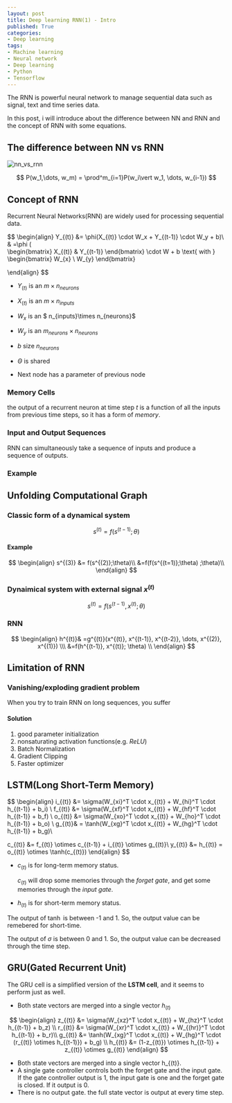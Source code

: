 ```yaml
---
layout: post
title: Deep learning RNN(1) - Intro
published: True
categories:
- Deep learning
tags:
- Machine learning
- Neural network
- Deep learning
- Python
- Tensorflow
---
```


The RNN is powerful neural network to manage sequential data such as signal, text and time series data.



In this post, i will introduce about the difference between NN and RNN and the concept of RNN with some equations.



<!--more-->



## The difference between NN vs RNN



![nn_vs_rnn](/Users/shephexd/Documents/github/pages/assets/post_images/DeepLearning/nn_vs_rnn.png)





$$
P(w_1,\dots, w_m) = \prod^m_{i=1}P(w_i\vert w_1, \dots, w_{i-1})
$$



## Concept of RNN



Recurrent Neural Networks(RNN) are widely used for processing sequential data.


$$
\begin{align}
Y_{(t)} &= \phi(X_{(t)} \cdot W_x + Y_{(t-1)} \cdot W_y + b)\\
& =\phi (  
\begin{bmatrix}
X_{(t)} & Y_{(t-1)}
\end{bmatrix}
\cdot
W + b
 \text{ with } 
\begin{bmatrix}
W_{x} \\ W_{y}
\end{bmatrix}

\end{align}
$$




- $Y_{(t)}$ is an $m \times n_{neurons}$
- $X_{(t)}$ is an $m \times n_{inputs}$
- $W_x$ is an $ n_{inputs}\times n_{neurons}$
- $W_y$ is an $m_{neurons} \times n_{neurons}$
- $b$ size $n_{neurons}$



- $\Theta$ is shared
- Next node has a parameter of previous node





### Memory Cells

the output of a recurrent neuron at time step $t$ is a function of all the inputs from previous time steps, so it has a form of *memory*.



### Input and Output Sequences

RNN can simultaneously take a sequence of inputs and produce a sequence of outputs.



### Example






## Unfolding Computational Graph



### Classic form of a dynamical system




$$
s^{(t)} = f(s^{(t-1)};\theta)
$$



#### Example

$$
\begin{align}
s^{(3)} &= f(s^{(2)};\theta)\\
&=f(f(s^{(t=1)};\theta)
;\theta)\\
\end{align}
$$



### Dynaimical system with external signal $x^{(t)}$


$$
s^{(t)} = f(s^{(t-1)},x^{(t)};\theta)
$$


### RNN

$$
\begin{align}
h^{(t)}& =g^{(t)}(x^{(t)}, x^{(t-1)}, x^{(t-2)}, \dots, x^{(2)}, x^{(1)}) \\\
&=f(h^{(t-1)}, x^{(t)}; \theta) \\
\end{align}
$$





## Limitation of RNN



### Vanishing/exploding gradient problem

When you try to train RNN on long sequences, you suffer 



#### Solution

1. good parameter initialization
2. nonsaturating activation functions(e.g. *ReLU*)
3. Batch Normalization
4. Gradient Clipping
5. Faster optimizer





## LSTM(Long Short-Term Memory)


$$
\begin{align}
i_{(t)} &= \sigma(W_{xi}^T \cdot x_{(t)} + W_{hi}^T \cdot h_{(t-1)} + b_i) \\
f_{(t)} &= \sigma(W_{xf}^T \cdot x_{(t)} + W_{hf}^T \cdot h_{(t-1)} + b_f) \\
o_{(t)} &= \sigma(W_{xo}^T \cdot x_{(t)} + W_{ho}^T \cdot h_{(t-1)} + b_o) \\
g_{(t)}& = \tanh(W_{xg}^T \cdot x_{(t)} + W_{hg}^T \cdot h_{(t-1)} + b_g)\\

c_{(t)} &= f_{(t)} \otimes c_{(t-1)} + i_{(t)} \otimes g_{(t)}\\
y_{(t)} &= h_{(t)} = o_{(t)} \otimes \tanh(c_{(t)})
\end{align}
$$


- $c_{(t)}$ is for long-term memory status.  

  $c_{(t)}$ will drop some memories through the *forget gate*, and get some memories through the *input gate*.

- $h_{(t)}$ is for short-term memory status.



The output of $\tanh$ is between -1 and 1. So, the output value can be remebered for short-time.



The output of $\sigma$ is between 0 and 1. So, the output value can be decreased through the time step.



## GRU(Gated Recurrent Unit)

The GRU cell is a simplified version of the **LSTM cell**, and it seems to perform just as well.



- Both state vectors are merged into a single vector $h_{(t)}$


$$
\begin{align}
z_{(t)} &= \sigma(W_{xz}^T \cdot x_{(t)} + W_{hz}^T \cdot h_{(t-1)} + b_z) \\
r_{(t)} &= \sigma(W_{xr}^T \cdot x_{(t)} + W_{(hr)}^T \cdot h_{(t-1)} + b_r)\\
g_{(t)} &= \tanh(W_{xg}^T \cdot x_{(t)} + W_{hg}^T \cdot (r_{(t)} \otimes h_{(t-1)}) + b_g) \\
h_{(t)} &= (1-z_{(t)}) \otimes h_{(t-1)} + z_{(t)} \otimes g_{(t)}
\end{align}
$$

- Both state vectors are merged into a single vector h_{(t)}.
- A single gate controller controls both the forget gate and the input gate. If the gate controller output is 1, the input gate is one and the forget gate is closed. If it output is 0.
- There is no output gate. the full state vector is output at every time step.




